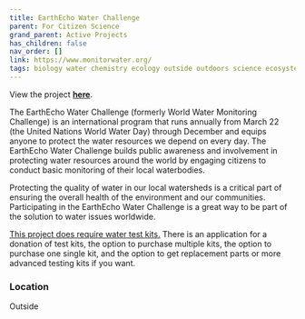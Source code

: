 ```yaml
---
title: EarthEcho Water Challenge
parent: For Citizen Science
grand_parent: Active Projects
has_children: false
nav_order: []
link: https://www.monitorwater.org/
tags: biology water chemistry ecology outside outdoors science ecosystem
---
```


View the project [**here**](https://www.monitorwater.org/).

The EarthEcho Water Challenge (formerly World Water Monitoring Challenge) is an international program that runs annually from March 22 (the United Nations World Water Day) through December and equips anyone to protect the water resources we depend on every day. The EarthEcho Water Challenge builds public awareness and involvement in protecting water resources around the world by engaging citizens to conduct basic monitoring of their local waterbodies.

Protecting the quality of water in our local watersheds is a critical part of ensuring the overall health of the environment and our communities. Participating in the EarthEcho Water Challenge is a great way to be part of the solution to water issues worldwide.

[This project does require water test kits.](https://www.monitorwater.org/order-kits) There is an application for a donation of test kits, the option to purchase multiple kits, the option to purchase one single kit, and the option to get replacement parts or more advanced testing kits if you want.

### Location
Outside
